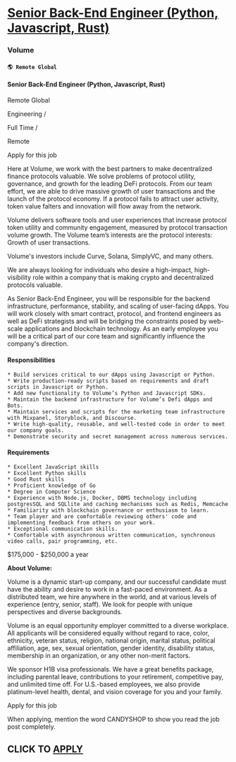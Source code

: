 # [Senior Back-End Engineer (Python, Javascript, Rust)](https://www.remotewlb.com/apply/senior-back-end-engineer-python-javascript-rust)  
### Volume  
#### `🌎 Remote Global`  

#### Senior Back-End Engineer (Python, Javascript, Rust)

Remote Global

Engineering /

Full Time /

Remote

Apply for this job

Here at Volume, we work with the best partners to make decentralized finance protocols valuable. We solve problems of protocol utility, governance, and growth for the leading DeFi protocols. From our team effort, we are able to drive massive growth of user transactions and the launch of the protocol economy. If a protocol fails to attract user activity, token value falters and innovation will flow away from the network.

  

Volume delivers software tools and user experiences that increase protocol token utility and community engagement, measured by protocol transaction volume growth. The Volume team’s interests are the protocol interests: Growth of user transactions.

  

Volume's investors include Curve, Solana, SimplyVC, and many others.

  

We are always looking for individuals who desire a high-impact, high-visibility role within a company that is making crypto and decentralized protocols valuable.

  

As Senior Back-End Engineer, you will be responsible for the backend infrastructure, performance, stability, and scaling of user-facing dApps. You will work closely with smart contract, protocol, and frontend engineers as well as DeFi strategists and will be bridging the constraints posed by web-scale applications and blockchain technology. As an early employee you will be a critical part of our core team and significantly influence the company's direction.

#### Responsibilities

    * Build services critical to our dApps using Javascript or Python.
    * Write production-ready scripts based on requirements and draft scripts in Javascript or Python.
    * Add new functionality to Volume’s Python and Javascript SDKs. 
    * Maintain the backend infrastructure for Volume’s Defi dApps and Bots. 
    * Maintain services and scripts for the marketing team infrastructure with Mixpanel, Storyblock, and Discourse.
    * Write high-quality, reusable, and well-tested code in order to meet our company goals.
    * Demonstrate security and secret management across numerous services. 

#### Requirements

    * Excellent JavaScript skills 
    * Excellent Python skills
    * Good Rust skills
    * Proficient knowledge of Go 
    * Degree in Computer Science
    * Experience with Node.js, Docker, DBMS technology including postgresSQL and SQLlite and caching mechanisms such as Redis, Memcache 
    * Familiarity with blockchain governance or enthusiasm to learn.
    * Team player and are comfortable reviewing others' code and implementing feedback from others on your work. 
    * Exceptional communication skills. 
    * Comfortable with asynchronous written communication, synchronous video calls, pair programming, etc. 

$175,000 - $250,000 a year

**About Volume:**

  

Volume is a dynamic start-up company, and our successful candidate must have the ability and desire to work in a fast-paced environment. As a distributed team, we hire anywhere in the world, and at various levels of experience (entry, senior, staff). We look for people with unique perspectives and diverse backgrounds.

  

Volume is an equal opportunity employer committed to a diverse workplace. All applicants will be considered equally without regard to race, color, ethnicity, veteran status, religion, national origin, marital status, political affiliation, age, sex, sexual orientation, gender identity, disability status, membership in an organization, or any other non-merit factors.

  

We sponsor H1B visa professionals. We have a great benefits package, including parental leave, contributions to your retirement, competitive pay, and unlimited time off. For U.S.-based employees, we also provide platinum-level health, dental, and vision coverage for you and your family.

Apply for this job

When applying, mention the word CANDYSHOP to show you read the job post completely.  
## CLICK TO [APPLY](https://www.remotewlb.com/apply/senior-back-end-engineer-python-javascript-rust)

